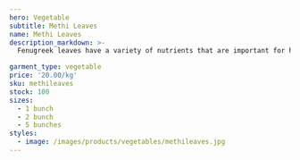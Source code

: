 ```yaml
---
hero: Vegetable
subtitle: Methi Leaves
name: Methi Leaves
description_markdown: >-
  Fenugreek leaves have a variety of nutrients that are important for health like Vitamin K, Calcium, Vitamin C, Vitamin A, B-complex vitamins like Folate, Riboflavin and Pyridoxine.

garment_type: vegetable
price: '20.00/kg'
sku: methileaves
stock: 100
sizes:
  - 1 bunch
  - 2 bunch
  - 5 bunches
styles:
  - image: /images/products/vegetables/methileaves.jpg
---
```

